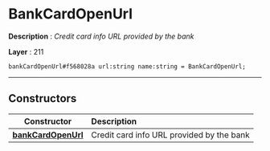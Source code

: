 # BankCardOpenUrl

**Description** : *Credit card info URL provided by the bank*

**Layer** : 211

```tl
bankCardOpenUrl#f568028a url:string name:string = BankCardOpenUrl;
```

---

## Constructors

| Constructor | Description |
| :---: | :--- |
| [**bankCardOpenUrl**](constructor/bankCardOpenUrl) | Credit card info URL provided by the bank |